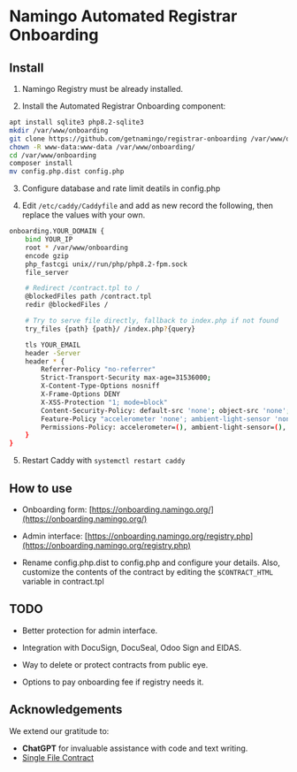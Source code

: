 # Namingo Automated Registrar Onboarding

## Install

1. Namingo Registry must be already installed.

2. Install the Automated Registrar Onboarding component:

```bash
apt install sqlite3 php8.2-sqlite3
mkdir /var/www/onboarding
git clone https://github.com/getnamingo/registrar-onboarding /var/www/onboarding
chown -R www-data:www-data /var/www/onboarding/
cd /var/www/onboarding
composer install
mv config.php.dist config.php
```

3. Configure database and rate limit deatils in config.php

4. Edit `/etc/caddy/Caddyfile` and add as new record the following, then replace the values with your own.

```bash
onboarding.YOUR_DOMAIN {
    bind YOUR_IP
    root * /var/www/onboarding
    encode gzip
    php_fastcgi unix//run/php/php8.2-fpm.sock
    file_server

    # Redirect /contract.tpl to /
    @blockedFiles path /contract.tpl
    redir @blockedFiles /

    # Try to serve file directly, fallback to index.php if not found
    try_files {path} {path}/ /index.php?{query}

    tls YOUR_EMAIL
    header -Server
    header * {
        Referrer-Policy "no-referrer"
        Strict-Transport-Security max-age=31536000;
        X-Content-Type-Options nosniff
        X-Frame-Options DENY
        X-XSS-Protection "1; mode=block"
        Content-Security-Policy: default-src 'none'; object-src 'none'; base-uri 'self'; frame-ancestors 'none'; img-src https:; font-src 'self'; style-src 'self' 'unsafe-inline' https://cdnjs.cloudflare.com; script-src 'none'; form-action 'self'; worker-src 'none'; frame-src 'none';
        Feature-Policy "accelerometer 'none'; ambient-light-sensor 'none'; autoplay 'none'; camera 'none'; encrypted-media 'none'; fullscreen 'self'; geolocation 'none'; gyroscope 'none'; magnetometer 'none'; microphone 'none'; midi 'none'; payment 'none'; picture-in-picture 'self'; speaker 'none'; usb 'none'; vr 'none';"
        Permissions-Policy: accelerometer=(), ambient-light-sensor=(), autoplay=(), camera=(), encrypted-media=(), fullscreen=(self), geolocation=(), gyroscope=(), magnetometer=(), microphone=(), midi=(), payment=(), picture-in-picture=(self), speaker=(), usb=(), vr=();
    }
}
```

5. Restart Caddy with `systemctl restart caddy`

## How to use

- Onboarding form: [https://onboarding.namingo.org/](https://onboarding.namingo.org/)

- Admin interface: [https://onboarding.namingo.org/registry.php](https://onboarding.namingo.org/registry.php)

- Rename config.php.dist to config.php and configure your details. Also, customize the contents of the contract by editing the `$CONTRACT_HTML` variable in contract.tpl

## TODO

- Better protection for admin interface.

- Integration with DocuSign, DocuSeal, Odoo Sign and EIDAS.

- Way to delete or protect contracts from public eye.

- Options to pay onboarding fee if registry needs it.

## Acknowledgements

We extend our gratitude to:
- **ChatGPT** for invaluable assistance with code and text writing.
- [Single File Contract](https://github.com/nonsalant/contract)